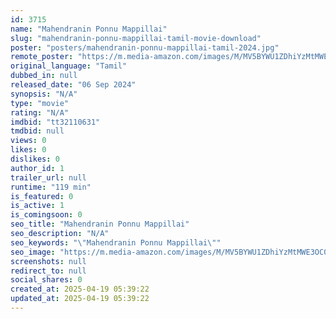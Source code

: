 ```yaml
---
id: 3715
name: "Mahendranin Ponnu Mappillai"
slug: "mahendranin-ponnu-mappillai-tamil-movie-download"
poster: "posters/mahendranin-ponnu-mappillai-tamil-2024.jpg"
remote_poster: "https://m.media-amazon.com/images/M/MV5BYWU1ZDhiYzMtMWE3OC00MDM3LTg0YTMtZjYwMTQwYmMyYTU5XkEyXkFqcGc@._V1_SX300.jpg"
original_language: "Tamil"
dubbed_in: null
released_date: "06 Sep 2024"
synopsis: "N/A"
type: "movie"
rating: "N/A"
imdbid: "tt32110631"
tmdbid: null
views: 0
likes: 0
dislikes: 0
author_id: 1
trailer_url: null
runtime: "119 min"
is_featured: 0
is_active: 1
is_comingsoon: 0
seo_title: "Mahendranin Ponnu Mappillai"
seo_description: "N/A"
seo_keywords: "\"Mahendranin Ponnu Mappillai\""
seo_image: "https://m.media-amazon.com/images/M/MV5BYWU1ZDhiYzMtMWE3OC00MDM3LTg0YTMtZjYwMTQwYmMyYTU5XkEyXkFqcGc@._V1_SX300.jpg"
screenshots: null
redirect_to: null
social_shares: 0
created_at: 2025-04-19 05:39:22
updated_at: 2025-04-19 05:39:22
---
```


